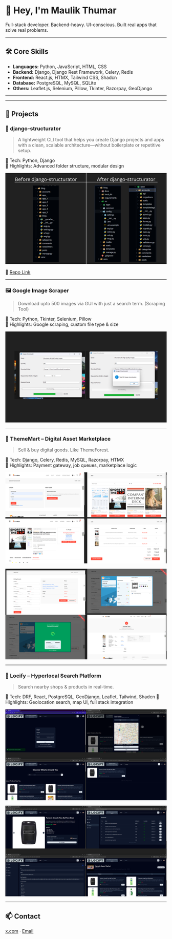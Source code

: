 # 👋 Hey, I'm Maulik Thumar

Full-stack developer. Backend-heavy. UI-conscious. Built real apps that solve real problems.

---

## 🛠️ Core Skills

- **Languages:** Python, JavaScript, HTML, CSS
- **Backend:** Django, Django Rest Framework, Celery, Redis
- **Frontend:** React.js, HTMX, Tailwind CSS, Shadcn
- **Database:** PostgreSQL, MySQL, SQLite
- **Others:** Leaflet.js, Selenium, Pillow, Tkinter, Razorpay, GeoDjango

---

---

## 🚀 Projects

### 🧱 django-structurator  
> A lightweight CLI tool that helps you create Django projects and apps with a clean, scalable architecture—without boilerplate or repetitive setup.

📌 Tech: Python, Django  
🧠 Highlights: Advanced folder structure, modular design

![django-structurator screenshot](.\assets\images\django-structurator.png)

🔗 [Repo Link](https://github.com/maulik-0207/django-structurator)

---

### 🖼️ Google Image Scraper  
> Download upto 500 images via GUI with just a search term. (Scraping Tool)

📌 Tech: Python, Tkinter, Selenium, Pillow  
🧠 Highlights: Google scraping, custom file type & size

![image scraper screenshot](.\assets\images\images-downloader.png)

<!-- 🔗 [Repo Link](#) -->

---

### 🛒 ThemeMart – Digital Asset Marketplace  
> Sell & buy digital goods. Like ThemeForest.

📌 Tech: Django, Celery, Redis, MySQL, Razorpay, HTMX  
🧠 Highlights: Payment gateway, job queues, marketplace logic

![thememart screenshot 1](.\assets\images\thememart_1.png)  

![thememart screenshot 2](.\assets\images\thememart_2.png)  

<!-- 🎥 [Watch Demo](path/to/thememart-demo.mp4) -->

<!-- 🔗 [Repo Link](#) -->

---

### 📍 Locify – Hyperlocal Search Platform  
> Search nearby shops & products in real-time.

📌 Tech: DRF, React, PostgreSQL, GeoDjango, Leaflet, Tailwind, Shadcn
🧠 Highlights: Geolocation search, map UI, full stack integration

![locify screenshot](.\assets\images\locify_1.png) 

![locify screenshot](.\assets\images\locify_2.png) 

<!-- 🎥 [Watch Demo](path/to/locify-demo.mp4) -->

<!-- 🔗 [Repo Link](#) -->

---

## 📫 Contact

[x.com](https://x.com/Maulik_0207) · [Email](mailto:maulikthumar785@gmail.com)
